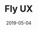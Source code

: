 ---
path: "/work/fly-ux"
date: "2019-05-04"
title: "Fly UX"
projectSummary: Creating wireframes through comprehensive research, analysis, design and prototyping for start-up airline, Fly UX
skillsInvolved: 
  - Research
  - Analysis
  - Design
  - Interactive Design
  - Prototyping
  - Wireframes
row1title: The Challenge
row1content: >
  With no existing website, start-up business Fly UX wanted to create a website that would excel in customer experience by providing users with a fluid, transparent and stress-free flow through the website. There was a clear focus on providing the customer with the right tools to easily search, book and pay for flights. With a secondary focus on adding extras to the booking without being re-directed to 3rd party websites and an uncomplicated check-in process.
row2title: Research
row2content: >
  By conducting usability testing with ScreenFlow, depth interviews, online surveys using Survey Monkey and competitive benchmarking it gave insight into the customer, their behaviour and the problem that needed to be solved. Research highlighted that booking multiple flights, direct flights searches, sharing search results with friends or saving to an admin area to view and compare later, were either complicated or not possible. Flight prices were not visible or transparent until payment and extras and online check-in were redirected to 3rd party websites, making the process cumbersome. This helped identify problems that the new website needed to solve.
row3title: Analysis
row3content: >
  Research with affinity diagrams highlighted groups, patterns and themes, helping to create a user orientated structure to the website through enhanced features and content placement and grouping. A customer journey map was also insightful in showing which sections of the website customers were happy with including pain points. Interestingly, customers were unhappy with the number of adverts and cross-selling, which slowed down the booking process.
row4title: Design
row4content: >
  The design stage is where the information architecture, user flow and navigation are defined and allocated. A site map was created to determine where content sits, how the user flows through different screen states and the structure of the website. Competitor research and analysis highlighted a lack of user-friendly admin areas, therefore FLY UX had to have a compelling admin area. There was a strong focus on how this area would work and how to push users to benefit from signing up.
row5title: Interactive Design
row5content: >
  Interactive design is when we put pen to paper and sketch the screen states and navigation. This stage is crucial in ensuring the project is a success as it allows for interpretation, feedback and amendments before prototyping.
row6title: Prototyping
row6content: >
  The approved sketches were converted into Sketch and uploaded to InVision to create an interactive experience. For this type of website, a medium fidelity prototype was needed to test the functionality, navigation and flow. Once uploaded to InVision the user was able to test, amend and validate before the wireframes were created.
row7title: Wireframes
row7content: >
  The individual screen states were annotated with notes, instructions, rules and error messaging ready to be handed over to the developer.
row8title: End Product
row8content: >
  A clear, simple and user-friendly website with the ability to promote to friends with a flight share button, increase return visits with an interactive and informative admin area and a structured linear flow to searching, booking and paying for flights. The design is interactive, perceivable and predictable, using clever features such as process indicators, digital affordances, IP recognition, error handling and inline validation.

row1image: ../media/crowngate-homepage.jpg
row2image: ''
row3image: ''
row4image: ''
row5image: ''
row6image: ''
row7image: ''
row8image: ''
---